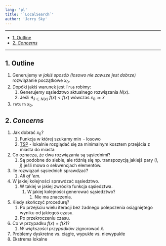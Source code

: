 ```yaml
---
lang: 'pl'
title: '`LocalSearch`'
author: 'Jerry Sky'
---
```


---

- [1. Outline](#1-outline)
- [2. *Concerns*](#2-concerns)

---

## 1. Outline

1. Generujemy *w jakiś sposób (losowo nie zawsze jest dobrze)* rozwiązanie początkowe $x_0$.
2. Dopóki jakiś warunek jest `True` robimy:
   1. Generujemy sąsiedztwo aktualnego rozwiązania $N(x)$.
   2. Jeśli $\exists_{\hat{x}\in N(x)}~ f(\hat{x}) < f(x)$ wówczas $x_0 := \hat{x}$
3. `return` $x_0$.

## 2. *Concerns*

1. Jak dobrać $x_0$?
   1. Funkcja w której szukamy $\min$ - losowo
   2. [TSP][tsp] - lokalnie rozglądać się za minimalnym kosztem przejścia z miasta do miasta
2. Co oznacza, że dwa rozwiązania są sąsiednimi?
   1. Są podobne do siebie, ale różnią się np. transpozycją jakiejś pary $(i,j)$ jeśli mowa o sekwencjach elementów.
3. Ile rozwiązań sąsiednich sprawdzać?
   1. *All of 'em.*
4. W jakiej kolejności sprawdzać sąsiedztwo.
   1. W takiej w jakiej zwróciła funkcja sąsiedztwa.
      1. W jakiej kolejności generować sąsiedztwo?
         1. Nie ma znaczenia.
5. Kiedy skończyć procedurę?
   1. Po przejściu wielu iteracji bez żadnego polepszenia osiągniętego wyniku od jakiegoś czasu.
   2. Po przekroczeniu czasu.
6. Co w przypadku $f(x) = f(\hat{x})$?
   1. *W większości przypadków* zignorować $\hat{x}$.
7. Problemy dyskretne vs. ciągłe, wypukłe vs. niewypukłe
8. Ekstrema lokalne


[tsp]: https://en.wikipedia.org/wiki/Travelling_salesman_problem
